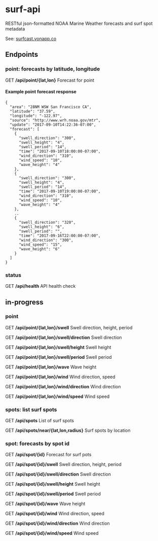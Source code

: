 # surf-api

RESTful json-formatted NOAA Marine Weather forecasts and surf spot metadata

See: [surfcast.vonapp.co](http://surfcast.vonapp.co)

## Endpoints

### point: forecasts by latitude, longitude

GET **/api/point/{lat,lon}** Forecast for point

#### Example point forecast response

```
{
  "area": "28NM WSW San Francisco CA",
  "latitude": "37.59",
  "longitude": "-122.97",
  "source": "http://www.wrh.noaa.gov/mtr",
  "update": "2017-09-10T14:22:36-07:00",
  "forecast": [
    {
      "swell_direction": "300",
      "swell_height": "4",
      "swell_period": "14",
      "time": "2017-09-10T18:00:00-07:00",
      "wind_direction": "310",
      "wind_speed": "10",
      "wave_height": "4"
    },
    {
      "swell_direction": "300",
      "swell_height": "4",
      "swell_period": "14",
      "time": "2017-09-10T19:00:00-07:00",
      "wind_direction": "310",
      "wind_speed": "10",
      "wave_height": "4"
    },
    ..
    {
      "swell_direction": "320",
      "swell_height": "6",
      "swell_period": "",
      "time": "2017-09-16T22:00:00-07:00",
      "wind_direction": "300",
      "wind_speed": "15",
      "wave_height": "6"
    }
  ]
}
```

### status

GET **/api/health** API health check

## in-progress

### point

GET **/api/point/{lat,lon}/swell** Swell direction, height, period

GET **/api/point/{lat,lon}/swell/direction** Swell direction

GET **/api/point/{lat,lon}/swell/height** Swell height

GET **/api/point/{lat,lon}/swell/period** Swell period

GET **/api/point/{lat,lon}/wave** Wave height

GET **/api/point/{lat,lon}/wind** Wind direction, speed

GET **/api/point/{lat,lon}/wind/direction** Wind direction

GET **/api/point/{lat,lon}/wind/speed** Wind speed

### spots: list surf spots

GET **/api/spots** List of surf spots

GET **/api/spots/near/{lat,lon,radius}** Surf spots by location

### spot: forecasts by spot id

GET **/api/spot/{id}** Forecast for surf pots

GET **/api/spot/{id}/swell** Swell direction, height, period

GET **/api/spot/{id}/swell/direction** Swell direction

GET **/api/spot/{id}/swell/height** Swell height

GET **/api/spot/{id}/swell/period** Swell period

GET **/api/spot/{id}/wave** Wave height

GET **/api/spot/{id}/wind** Wind direction, speed

GET **/api/spot/{id}/wind/direction** Wind direction

GET **/api/spot/{id}/wind/speed** Wind speed

